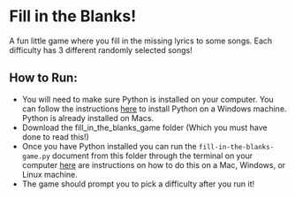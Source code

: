 # Fill in the Blanks!

A fun little game where you fill in the missing lyrics to some songs. Each difficulty has 3 different randomly selected songs!

## How to Run:

- You will need to make sure Python is installed on your computer. You can follow the instructions [here](https://www.howtogeek.com/197947/how-to-install-python-on-windows/) to install Python on a Windows machine. Python is already installed on Macs.
- Download the fill_in_the_blanks_game folder (Which you must have done to read this!)
- Once you have Python installed you can run the `fill-in-the-blanks-game.py` document from this folder through the terminal on your computer [here](https://en.wikibooks.org/wiki/Python_Programming/Creating_Python_Programs) are instructions on how to do this on a Mac, Windows, or Linux machine.
- The game should prompt you to pick a difficulty after you run it!

